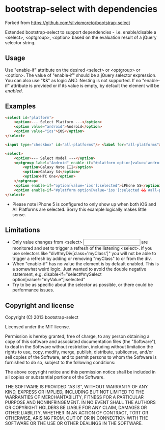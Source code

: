 bootstrap-select with dependencies
================

Forked from https://github.com/silviomoreto/bootstrap-select

Extended bootstrap-select to support dependencies - i.e. enable/disable a &lt;select&gt;, &lt;optgroup&gt;, &lt;option&gt; based on the evaluation result of a jQuery selector string.

## Usage

Use "enable-if" attribute on the desired &lt;select&gt; or &lt;optgroup&gt; or &lt;option&gt;. The value of "enable-if" should be a jQuery selector expression. You can also use "&&" as logic AND. Nesting is not supported. If no "enable-if" attribute is provided or if its value is empty, by default the element will be *enabled*.

## Examples

```html
<select id="platform">
	<option>--- Select Platform ---</option>
	<option value="android">Android</option>
	<option value="ios">iOS</option>
</select>

<input type="checkbox" id="all-platforms"/> <label for="all-platforms">All Platforms</label>

<select>
	<option>--- Select Model ---</option>
	<optgroup label="Android" enable-if="#platform option[value='android']:selected, #all-platforms:checked">
		<option>Galaxy Note III</option>
		<option>Galaxy S4</option>
		<option>HTC One</option>
	</optgroup>
	<option enable-if="option[value='ios']:selected">iPhone 5S</option>
	<option enable-if="#platform option[value='ios']:selected && #all-platforms:checked">iPhone 5</option>
</select>
```
* Please note iPhone 5 is configured to only show up when both iOS and All Platforms are selected. Sorry this example logically makes little sense.

## Limitations
* Only value changes from &lt;select&gt; <input> are monitored and set to trigger a refresh of the listening &lt;select&gt;. If you use selectors like "div#myDiv[class='myClass']" you will not be able to trigger a refresh by adding or removing "myClass" to or from the div.
* When "enable-if" has no value the element is by default enabled. This is a somewhat weird logic. Just wanted to avoid the double negative statement, e.g. disable-if="select#mySelect option[value!="myValue"]:selected"
* Try to be as specific about the selector as possible, or there could be performance issues.

## Copyright and license

Copyright (C) 2013 bootstrap-select

Licensed under the MIT license.

Permission is hereby granted, free of charge, to any person obtaining a copy of this software and associated documentation files (the "Software"), to deal in the Software without restriction, including without limitation the rights to use, copy, modify, merge, publish, distribute, sublicense, and/or sell copies of the Software, and to permit persons to whom the Software is furnished to do so, subject to the following conditions:

The above copyright notice and this permission notice shall be included in all copies or substantial portions of the Software.

THE SOFTWARE IS PROVIDED "AS IS", WITHOUT WARRANTY OF ANY KIND, EXPRESS OR IMPLIED, INCLUDING BUT NOT LIMITED TO THE WARRANTIES OF MERCHANTABILITY, FITNESS FOR A PARTICULAR PURPOSE AND NONINFRINGEMENT. IN NO EVENT SHALL THE AUTHORS OR COPYRIGHT HOLDERS BE LIABLE FOR ANY CLAIM, DAMAGES OR OTHER LIABILITY, WHETHER IN AN ACTION OF CONTRACT, TORT OR OTHERWISE, ARISING FROM, OUT OF OR IN CONNECTION WITH THE SOFTWARE OR THE USE OR OTHER DEALINGS IN THE SOFTWARE.

